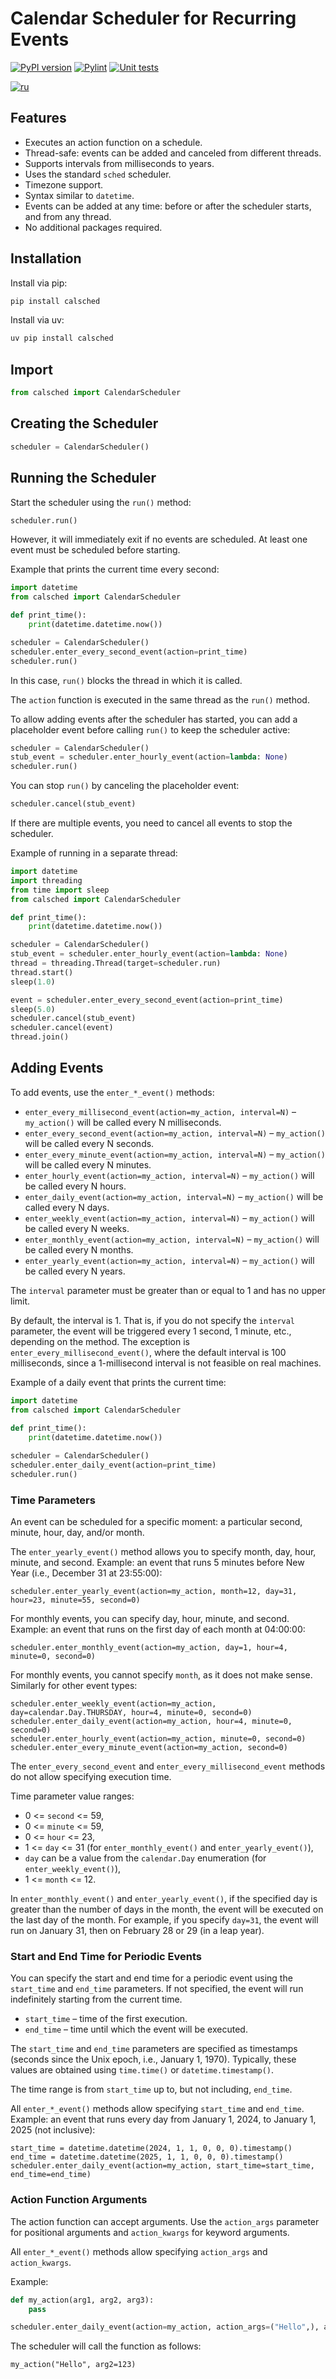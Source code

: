 # Calendar Scheduler for Recurring Events

[![PyPI version](https://img.shields.io/pypi/v/calsched.svg)](https://pypi.org/project/calsched/)
[![Pylint](https://github.com/bravikov/calsched/actions/workflows/pylint.yml/badge.svg)](https://github.com/bravikov/calsched/actions/workflows/pylint.yml)
[![Unit tests](https://github.com/bravikov/calsched/actions/workflows/unittests.yml/badge.svg)](https://github.com/bravikov/calsched/actions/workflows/unittests.yml)

[![ru](https://img.shields.io/badge/lang-russian-blue.svg)](README_ru.md)

## Features

- Executes an action function on a schedule.
- Thread-safe: events can be added and canceled from different threads.
- Supports intervals from milliseconds to years.
- Uses the standard `sched` scheduler.
- Timezone support.
- Syntax similar to `datetime`.
- Events can be added at any time: before or after the scheduler starts, and from any thread.
- No additional packages required.

## Installation

Install via pip:

```bash
pip install calsched
```

Install via uv:

```bash
uv pip install calsched
```

## Import

```python
from calsched import CalendarScheduler
```

## Creating the Scheduler

```python
scheduler = CalendarScheduler()
```

## Running the Scheduler

Start the scheduler using the `run()` method:

```python
scheduler.run()
```

However, it will immediately exit if no events are scheduled. At least one event must be scheduled before starting.

Example that prints the current time every second:

```python
import datetime
from calsched import CalendarScheduler

def print_time():
    print(datetime.datetime.now())

scheduler = CalendarScheduler()
scheduler.enter_every_second_event(action=print_time)
scheduler.run()
```

In this case, `run()` blocks the thread in which it is called.

The `action` function is executed in the same thread as the `run()` method.

To allow adding events after the scheduler has started, you can add a placeholder event before calling `run()` to keep the scheduler active:

```python
scheduler = CalendarScheduler()
stub_event = scheduler.enter_hourly_event(action=lambda: None)
scheduler.run()
```

You can stop `run()` by canceling the placeholder event:

```python
scheduler.cancel(stub_event)
```

If there are multiple events, you need to cancel all events to stop the scheduler.

Example of running in a separate thread:

```python
import datetime
import threading
from time import sleep
from calsched import CalendarScheduler

def print_time():
    print(datetime.datetime.now())

scheduler = CalendarScheduler()
stub_event = scheduler.enter_hourly_event(action=lambda: None)
thread = threading.Thread(target=scheduler.run)
thread.start()
sleep(1.0)

event = scheduler.enter_every_second_event(action=print_time)
sleep(5.0)
scheduler.cancel(stub_event)
scheduler.cancel(event)
thread.join()
```

## Adding Events

To add events, use the `enter_*_event()` methods:

- `enter_every_millisecond_event(action=my_action, interval=N)` – `my_action()` will be called every N milliseconds.
- `enter_every_second_event(action=my_action, interval=N)` – `my_action()` will be called every N seconds.
- `enter_every_minute_event(action=my_action, interval=N)` – `my_action()` will be called every N minutes.
- `enter_hourly_event(action=my_action, interval=N)` – `my_action()` will be called every N hours.
- `enter_daily_event(action=my_action, interval=N)` – `my_action()` will be called every N days.
- `enter_weekly_event(action=my_action, interval=N)` – `my_action()` will be called every N weeks.
- `enter_monthly_event(action=my_action, interval=N)` – `my_action()` will be called every N months.
- `enter_yearly_event(action=my_action, interval=N)` – `my_action()` will be called every N years.

The `interval` parameter must be greater than or equal to 1 and has no upper limit.

By default, the interval is 1. That is, if you do not specify the `interval` parameter, the event will be triggered every 1 second, 1 minute, etc., depending on the method. The exception is `enter_every_millisecond_event()`, where the default interval is 100 milliseconds, since a 1-millisecond interval is not feasible on real machines.

Example of a daily event that prints the current time:

```python
import datetime
from calsched import CalendarScheduler
    
def print_time():
    print(datetime.datetime.now())

scheduler = CalendarScheduler()
scheduler.enter_daily_event(action=print_time)
scheduler.run()
```

### Time Parameters

An event can be scheduled for a specific moment: a particular second, minute, hour, day, and/or month.

The `enter_yearly_event()` method allows you to specify month, day, hour, minute, and second. Example: an event that runs 5 minutes before New Year (i.e., December 31 at 23:55:00):

    scheduler.enter_yearly_event(action=my_action, month=12, day=31, hour=23, minute=55, second=0)

For monthly events, you can specify day, hour, minute, and second. Example: an event that runs on the first day of each month at 04:00:00:

    scheduler.enter_monthly_event(action=my_action, day=1, hour=4, minute=0, second=0)

For monthly events, you cannot specify `month`, as it does not make sense. Similarly for other event types:

    scheduler.enter_weekly_event(action=my_action, day=calendar.Day.THURSDAY, hour=4, minute=0, second=0)
    scheduler.enter_daily_event(action=my_action, hour=4, minute=0, second=0)
    scheduler.enter_hourly_event(action=my_action, minute=0, second=0)
    scheduler.enter_every_minute_event(action=my_action, second=0)

The `enter_every_second_event` and `enter_every_millisecond_event` methods do not allow specifying execution time.

Time parameter value ranges:

- 0 <= `second` <= 59,
- 0 <= `minute` <= 59,
- 0 <= `hour` <= 23,
- 1 <= `day` <= 31 (for `enter_monthly_event()` and `enter_yearly_event()`),
- `day` can be a value from the `calendar.Day` enumeration (for `enter_weekly_event()`),
- 1 <= `month` <= 12.

In `enter_monthly_event()` and `enter_yearly_event()`, if the specified day is greater than the number of days in the month, the event will be executed on the last day of the month. For example, if you specify `day=31`, the event will run on January 31, then on February 28 or 29 (in a leap year).

### Start and End Time for Periodic Events

You can specify the start and end time for a periodic event using the `start_time` and `end_time` parameters. If not specified, the event will run indefinitely starting from the current time.

- `start_time` – time of the first execution.
- `end_time` – time until which the event will be executed.

The `start_time` and `end_time` parameters are specified as timestamps (seconds since the Unix epoch, i.e., January 1, 1970). Typically, these values are obtained using `time.time()` or `datetime.timestamp()`.

The time range is from `start_time` up to, but not including, `end_time`.

All `enter_*_event()` methods allow specifying `start_time` and `end_time`. Example: an event that runs every day from January 1, 2024, to January 1, 2025 (not inclusive):

    start_time = datetime.datetime(2024, 1, 1, 0, 0, 0).timestamp()
    end_time = datetime.datetime(2025, 1, 1, 0, 0, 0).timestamp()
    scheduler.enter_daily_event(action=my_action, start_time=start_time, end_time=end_time)

### Action Function Arguments

The action function can accept arguments. Use the `action_args` parameter for positional arguments and `action_kwargs` for keyword arguments.

All `enter_*_event()` methods allow specifying `action_args` and `action_kwargs`.

Example:

```python
def my_action(arg1, arg2, arg3):
    pass

scheduler.enter_daily_event(action=my_action, action_args=("Hello",), action_kwargs={"arg2": 123})
```

The scheduler will call the function as follows:

    my_action("Hello", arg2=123)
